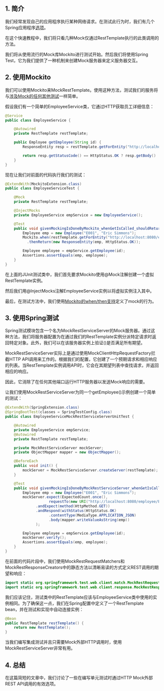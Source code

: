 ## 1. 简介

我们经常发现自己的应用程序执行某种网络请求。在测试此行为时，我们有几个Spring应用程序[选项](https://medium.com/@davidh_23/testing-http-applications-with-a-few-ok-libraries-3092790f426d)。

在这个快速教程中，我们将只看几种Mock仅通过RestTemplate执行的此类调用的方法。

我们将从使用流行的Mock库Mockito进行测试开始。然后我们将使用Spring Test，它为我们提供了一种机制来创建Mock服务器来定义服务器交互。

## 2. 使用Mockito

我们可以使用Mockito来MockRestTemplate。使用这种方法，测试我们的服务将与[涉及Mock的任何其他测试](https://www.baeldung.com/mockito-annotations)一样简单。

假设我们有一个简单的EmployeeService类，它通过HTTP获取员工详细信息：

```java
@Service
public class EmployeeService {

    @Autowired
    private RestTemplate restTemplate;

    public Employee getEmployee(String id) {
        ResponseEntity resp = restTemplate.getForEntity("http://localhost:8080/employee/" + id, Employee.class);

        return resp.getStatusCode() == HttpStatus.OK ? resp.getBody() : null;
    }
}
```

现在让我们对前面的代码执行我们的测试：

```java
@ExtendWith(MockitoExtension.class)
public class EmployeeServiceTest {

    @Mock
    private RestTemplate restTemplate;

    @InjectMocks
    private EmployeeService empService = new EmployeeService();

    @Test
    public void givenMockingIsDoneByMockito_whenGetIsCalled_shouldReturnMockedObject() {
        Employee emp = new Employee("E001", "Eric Simmons");
        Mockito.when(restTemplate.getForEntity("http://localhost:8080/employee/E001”, Employee.class"))
          .thenReturn(new ResponseEntity(emp, HttpStatus.OK));

        Employee employee = empService.getEmployee(id);
        Assertions.assertEquals(emp, employee);
    }
}
```

在上面的JUnit测试类中，我们首先要求Mockito使用@Mock注解创建一个虚拟RestTemplate实例。

然后我们用@InjectMocks注解EmployeeService实例以将虚拟实例注入其中。

最后，在测试方法中，我们使用[Mockito的when/then支持](https://www.baeldung.com/mockito-behavior)定义了mock的行为。

## 3. 使用Spring测试

Spring测试模块包含一个名为MockRestServiceServer的Mock服务器。通过这种方法，我们将服务器配置为在通过我们的RestTemplate实例分派特定请求时返回特定对象。此外，我们可以在该服务器实例上验证()是否满足所有期望。

MockRestServiceServer实际上是通过使用MockClientHttpRequestFactory拦截HTTP API调用来工作的。根据我们的配置，它创建了一个预期请求和相应响应的列表。当RestTemplate实例调用API时，它会在其期望列表中查找请求，并返回相应的响应。

因此，它消除了在任何其他端口运行HTTP服务器以发送Mock响应的需要。

让我们使用MockRestServiceServer为同一个getEmployee()示例创建一个简单的测试：

```java
@ExtendWith(SpringExtension.class)
@SpringBootTest(classes = SpringTestConfig.class)
public class EmployeeServiceMockRestServiceServerUnitTest {

    @Autowired
    private EmployeeService empService;
    @Autowired
    private RestTemplate restTemplate;

    private MockRestServiceServer mockServer;
    private ObjectMapper mapper = new ObjectMapper();

    @BeforeEach
    public void init() {
        mockServer = MockRestServiceServer.createServer(restTemplate);
    }

    @Test
    public void givenMockingIsDoneByMockRestServiceServer_whenGetIsCalled_thenReturnsMockedObject()() {
        Employee emp = new Employee("E001", "Eric Simmons");
        mockServer.expect(ExpectedCount.once(),
                    requestTo(new URI("http://localhost:8080/employee/E001")))
              .andExpect(method(HttpMethod.GET))
              .andRespond(withStatus(HttpStatus.OK)
                    .contentType(MediaType.APPLICATION_JSON)
                    .body(mapper.writeValueAsString(emp))
              );

        Employee employee = empService.getEmployee(id);
        mockServer.verify();
        Assertions.assertEquals(emp, employee);
    }
}
```

在前面的代码片段中，我们使用MockRestRequestMatchers和MockRestResponseCreators中的静态方法以清晰易读的方式定义REST调用的期望和响应：

```java
import static org.springframework.test.web.client.match.MockRestRequestMatchers.*;      
import static org.springframework.test.web.client.response.MockRestResponseCreators.*;
```

我们应该记住，测试类中的RestTemplate应该与EmployeeService类中使用的实例相同。为了确保这一点，我们在Spring配置中定义了一个RestTemplate bean，并在测试和实现中自动连接实例：

```java
@Bean
public RestTemplate restTemplate() {
    return new RestTemplate();
}
```

当我们编写集成测试并且只需要Mock外部HTTP调用时，使用MockRestServiceServer非常有用。

## 4. 总结

在这篇简短的文章中，我们讨论了一些在编写单元测试时通过HTTP Mock外部REST API调用的有效选项。